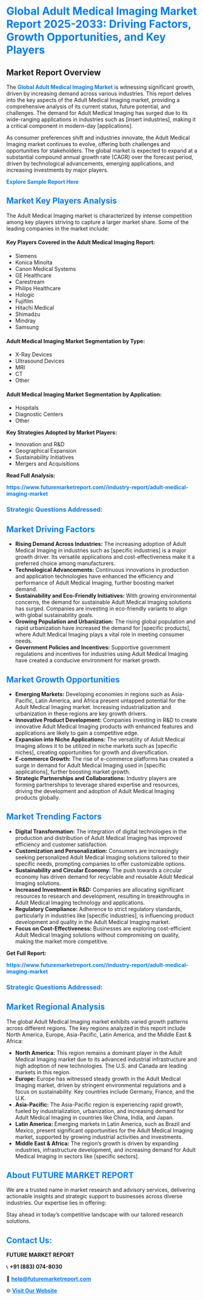 <h1 style="color: #007BFF;">Global Adult Medical Imaging Market Report 2025-2033: Driving Factors, Growth Opportunities, and Key Players</h1>

<section id="overview">
<h2>Market Report Overview</h2>
<p>The <a href="https://www.futuremarketreport.com//industry-report/adult-medical-imaging-market" style="color: #007BFF; text-decoration: none;"><strong>Global Adult Medical Imaging Market</strong></a> is witnessing significant growth, driven by increasing demand across various industries. This report delves into the key aspects of the Adult Medical Imaging market, providing a comprehensive analysis of its current status, future potential, and challenges. The demand for Adult Medical Imaging has surged due to its wide-ranging applications in industries such as [insert industries], making it a critical component in modern-day [applications].</p>
<p>As consumer preferences shift and industries innovate, the Adult Medical Imaging market continues to evolve, offering both challenges and opportunities for stakeholders. The global market is expected to expand at a substantial compound annual growth rate (CAGR) over the forecast period, driven by technological advancements, emerging applications, and increasing investments by major players.</p>
</section>

<section id="overview">
<p><a href="https://www.futuremarketreport.com//request-sample/reportId=79903" style="color: #007BFF; text-decoration: none;"><strong>Explore Sample Report Here</strong></a></p>
</section>

<section id="key-players">
<h2 style="color: #007BFF;">Market Key Players Analysis</h2>
<p>The Adult Medical Imaging market is characterized by intense competition among key players striving to capture a larger market share. Some of the leading companies in the market include:</p>
<h4>Key Players Covered in the Adult Medical Imaging Report:</h4>
<ul><li>Siemens</li><li>Konica Minolta</li><li>Canon Medical Systems</li><li>GE Healthcare</li><li>Carestream</li><li>Philips Healthcare</li><li>Hologic</li><li>Fujifilm</li><li>Hitachi Medical</li><li>Shimadzu</li><li>Mindray</li><li>Samsung</li></ul>
<h4>Adult Medical Imaging Market Segmentation by Type:</h4>
<ul><li>X-Ray Devices</li><li>Ultrasound Devices</li><li>MRI</li><li>CT</li><li>Other</li></ul>

<h4>Adult Medical Imaging Market Segmentation by Application:</h4>
<ul><li>Hospitals</li><li>Diagnostic Centers</li><li>Other</li></ul>
<p><strong>Key Strategies Adopted by Market Players:</strong></p>
<ul>
<li>Innovation and R&D</li>
<li>Geographical Expansion</li>
<li>Sustainability Initiatives</li>
<li>Mergers and Acquisitions</li>
</ul>
</section>

<section>
<p><strong>Read Full Analysis: </strong></p><a href="https://www.futuremarketreport.com//industry-report/adult-medical-imaging-market" style="color: #007BFF; text-decoration: none;"><strong>https://www.futuremarketreport.com//industry-report/adult-medical-imaging-market</strong></a>
<h3 style="color: #007BFF;">Strategic Questions Addressed:</h3>
</section>

<section id="driving-factors">
<h2 style="color: #007BFF;">Market Driving Factors</h2>
<ul>
<li><strong>Rising Demand Across Industries:</strong> The increasing adoption of Adult Medical Imaging in industries such as [specific industries] is a major growth driver. Its versatile applications and cost-effectiveness make it a preferred choice among manufacturers.</li>
<li><strong>Technological Advancements:</strong> Continuous innovations in production and application technologies have enhanced the efficiency and performance of Adult Medical Imaging, further boosting market demand.</li>
<li><strong>Sustainability and Eco-Friendly Initiatives:</strong> With growing environmental concerns, the demand for sustainable Adult Medical Imaging solutions has surged. Companies are investing in eco-friendly variants to align with global sustainability goals.</li>
<li><strong>Growing Population and Urbanization:</strong> The rising global population and rapid urbanization have increased the demand for [specific products], where Adult Medical Imaging plays a vital role in meeting consumer needs.</li>
<li><strong>Government Policies and Incentives:</strong> Supportive government regulations and incentives for industries using Adult Medical Imaging have created a conducive environment for market growth.</li>
</ul>
</section>

<section id="growth-opportunities">
<h2 style="color: #007BFF;">Market Growth Opportunities</h2>
<ul>
<li><strong>Emerging Markets:</strong> Developing economies in regions such as Asia-Pacific, Latin America, and Africa present untapped potential for the Adult Medical Imaging market. Increasing industrialization and urbanization in these regions are key growth drivers.</li>
<li><strong>Innovative Product Development:</strong> Companies investing in R&D to create innovative Adult Medical Imaging products with enhanced features and applications are likely to gain a competitive edge.</li>
<li><strong>Expansion into Niche Applications:</strong> The versatility of Adult Medical Imaging allows it to be utilized in niche markets such as [specific niches], creating opportunities for growth and diversification.</li>
<li><strong>E-commerce Growth:</strong> The rise of e-commerce platforms has created a surge in demand for Adult Medical Imaging used in [specific applications], further boosting market growth.</li>
<li><strong>Strategic Partnerships and Collaborations:</strong> Industry players are forming partnerships to leverage shared expertise and resources, driving the development and adoption of Adult Medical Imaging products globally.</li>
</ul>
</section>

<section id="trending-factors">
<h2 style="color: #007BFF;">Market Trending Factors</h2>
<ul>
<li><strong>Digital Transformation:</strong> The integration of digital technologies in the production and distribution of Adult Medical Imaging has improved efficiency and customer satisfaction.</li>
<li><strong>Customization and Personalization:</strong> Consumers are increasingly seeking personalized Adult Medical Imaging solutions tailored to their specific needs, prompting companies to offer customizable options.</li>
<li><strong>Sustainability and Circular Economy:</strong> The push towards a circular economy has driven demand for recyclable and reusable Adult Medical Imaging solutions.</li>
<li><strong>Increased Investment in R&D:</strong> Companies are allocating significant resources to research and development, resulting in breakthroughs in Adult Medical Imaging technology and applications.</li>
<li><strong>Regulatory Compliance:</strong> Adherence to strict regulatory standards, particularly in industries like [specific industries], is influencing product development and quality in the Adult Medical Imaging market.</li>
<li><strong>Focus on Cost-Effectiveness:</strong> Businesses are exploring cost-efficient Adult Medical Imaging solutions without compromising on quality, making the market more competitive.</li>
</ul>
</section>

<section>
<p><strong>Get Full Report: </strong></p><a href="https://www.futuremarketreport.com//industry-report/adult-medical-imaging-market" style="color: #007BFF; text-decoration: none;"><strong>https://www.futuremarketreport.com//industry-report/adult-medical-imaging-market</strong></a>
<h3 style="color: #007BFF;">Strategic Questions Addressed:</h3>
</section>


<section id="regional-analysis">
<h2 style="color: #007BFF;">Market Regional Analysis</h2>
<p>The global Adult Medical Imaging market exhibits varied growth patterns across different regions. The key regions analyzed in this report include North America, Europe, Asia-Pacific, Latin America, and the Middle East & Africa:</p>
<ul>
<li><strong>North America:</strong> This region remains a dominant player in the Adult Medical Imaging market due to its advanced industrial infrastructure and high adoption of new technologies. The U.S. and Canada are leading markets in this region.</li>
<li><strong>Europe:</strong> Europe has witnessed steady growth in the Adult Medical Imaging market, driven by stringent environmental regulations and a focus on sustainability. Key countries include Germany, France, and the U.K.</li>
<li><strong>Asia-Pacific:</strong> The Asia-Pacific region is experiencing rapid growth, fueled by industrialization, urbanization, and increasing demand for Adult Medical Imaging in countries like China, India, and Japan.</li>
<li><strong>Latin America:</strong> Emerging markets in Latin America, such as Brazil and Mexico, present significant opportunities for the Adult Medical Imaging market, supported by growing industrial activities and investments.</li>
<li><strong>Middle East & Africa:</strong> The region’s growth is driven by expanding industries, infrastructure development, and increasing demand for Adult Medical Imaging in sectors like [specific sectors].</li>
</ul>
</section>

<footer>
<h2 style="color: #007BFF;">About FUTURE MARKET REPORT</h2>
<p>We are a trusted name in market research and advisory services, delivering actionable insights and strategic support to businesses across diverse industries. Our expertise lies in offering:</p>

<p>Stay ahead in today’s competitive landscape with our tailored research solutions.</p>

<h2 style="color: #007BFF;">Contact Us:</h2>
<p><strong>FUTURE MARKET REPORT</strong></p>
<p>📞 <strong>+91 (883) 074-8030</strong></p>
<p>📧 <strong><a href="mailto:help@futuremarketreport.com" style="color: #007BFF;">help@futuremarketreport.com</a></strong></p>
<p>🌐 <strong><a href="https://www.futuremarketreport.com/" style="color: #007BFF;">Visit Our Website</a></strong></p>
</footer>
